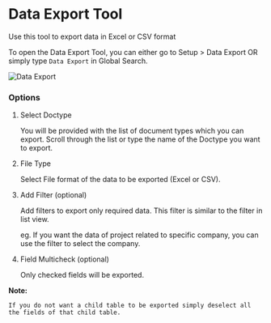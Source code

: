 <!-- add-breadcrumbs -->
# Data Export Tool

Use this tool to export data in Excel or CSV format

To open the Data Export Tool, you can either go to Setup > Data Export OR simply type `Data Export` in Global Search.

<img alt="Data Export" class="screenshot" src="{{docs_base_url}}/assets/img/setup/data-export/data-export-tool.gif">

### Options

1. Select Doctype

    You will be provided with the list of document types which you can export. Scroll through the list or type the name of the Doctype you want to export.

2. File Type

    Select File format of the data to be exported (Excel or CSV).

3. Add Filter (optional)

    Add filters to export only required data.
    This filter is similar to the filter in list view.

    eg. If you want the data of project related to specific company, you can use the filter to select the company.

4. Field Multicheck (optional)

    Only checked fields will be exported.

**Note:**

    If you do not want a child table to be exported simply deselect all the fields of that child table.
